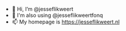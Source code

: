 - 👋 Hi, I’m @jesseflikweert
- 🪪 I'm also using @jesseflikweertfonq
- 📫 My homepage is https://jesseflikweert.nl
